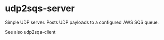 # udp2sqs-server

Simple UDP server. Posts UDP payloads to a configured AWS SQS queue.

See also udp2sqs-client